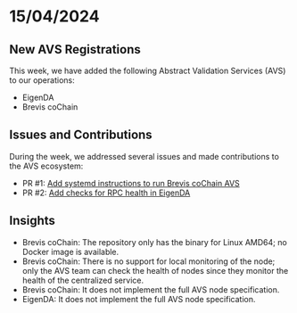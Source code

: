 # 15/04/2024

## New AVS Registrations
This week, we have added the following Abstract Validation Services (AVS) to our operations:
- EigenDA
- Brevis coChain

## Issues and Contributions
During the week, we addressed several issues and made contributions to the AVS ecosystem:
- PR #1: [Add systemd instructions to run Brevis coChain AVS](https://github.com/brevis-network/brevis-avs/pull/2/files)
- PR #2: [Add checks for RPC health in EigenDA](https://github.com/Layr-Labs/eigenda/pull/475)

## Insights
- Brevis coChain: The repository only has the binary for Linux AMD64; no Docker image is available.
- Brevis coChain: There is no support for local monitoring of the node; only the AVS team can check the health of nodes since they monitor the health of the centralized service.
- Brevis coChain: It does not implement the full AVS node specification.
- EigenDA: It does not implement the full AVS node specification.
